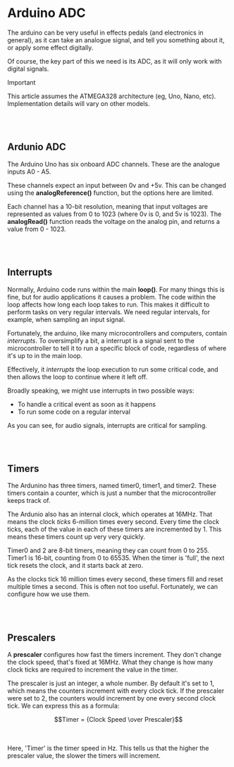 # Arduino ADC

The arduino can be very useful in effects pedals (and electronics in general), as it can take an analogue signal, and tell you something about it, or apply some effect digitally.

Of course, the key part of this we need is its ADC, as it will only work with digital signals.

> [!IMPORTANT]
> This article assumes the ATMEGA328 architecture (eg, Uno, Nano, etc). Implementation details will vary on other models.


</br></br>
## Ardunio ADC

The Arduino Uno has six onboard ADC channels. These are the analogue inputs A0 - A5.

These channels expect an input between 0v and +5v. This can be changed using the **analogReference()** function, but the options here are limited.

Each channel has a 10-bit resolution, meaning that input voltages are represented as values from 0 to 1023 (where 0v is 0, and 5v is 1023). The **analogRead()** function reads the voltage on the analog pin, and returns a value from 0 - 1023.


</br></br>
## Interrupts

Normally, Arduino code runs within the main **loop()**. For many things this is fine, but for audio applications it causes a problem. The code within the loop affects how long each loop takes to run. This makes it difficult to perform tasks on very regular intervals. We need regular intervals, for example, when sampling an input signal.

Fortunately, the arduino, like many microcontrollers and computers, contain _interrupts_. To oversimplify a bit, a interrupt is a signal sent to the microcontroller to tell it to run a specific block of code, regardless of where it's up to in the main loop.

Effectively, it _interrupts_ the loop execution to run some critical code, and then allows the loop to continue where it left off.

Broadly speaking, we might use interrupts in two possible ways:
* To handle a critical event as soon as it happens
* To run some code on a regular interval

As you can see, for audio signals, interrupts are critical for sampling.


</br></br>
## Timers

The Ardunino has three timers, named timer0, timer1, and timer2. These timers contain a counter, which is just a number that the microcontroller keeps track of.

The Ardunio also has an internal clock, which operates at 16MHz. That means the clock _ticks_ 6-million times every second. Every time the clock ticks, each of the value in each of these timers are incremented by 1. This means these timers count up very very quickly.

Timer0 and 2 are 8-bit timers, meaning they can count from 0 to 255. Timer1 is 16-bit, counting from 0 to 65535. When the timer is 'full', the next tick resets the clock, and it starts back at zero.

As the clocks tick 16 million times every second, these timers fill and reset multiple times a second. This is often not too useful. Fortunately, we can configure how we use them.


</br></br>
## Prescalers

A **prescaler** configures how fast the timers increment. They don't change the clock speed, that's fixed at 16MHz. What they change is how many clock ticks are required to increment the value in the timer.

The prescaler is just an integer, a whole number. By default it's set to 1, which means the counters increment with every clock tick. If the prescaler were set to 2, the counters would increment by one every second clock tick. We can express this as a formula:

```math
Timer = {Clock Speed \over Prescaler}
```

</br></br>
Here, 'Timer' is the timer speed in Hz. This tells us that the higher the prescaler value, the slower the timers will increment.


